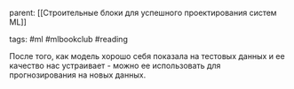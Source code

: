 parent: [[Строительные блоки для успешного проектирования систем ML]]

tags: #ml #mlbookclub #reading 

После того, как модель хорошо себя показала на тестовых данных и ее качество нас устраивает - можно ее использовать для прогнозирования на новых данных.
